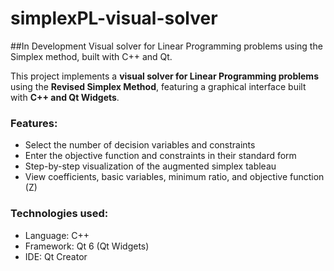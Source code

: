# simplexPL-visual-solver
##In Development
Visual solver for Linear Programming problems using the Simplex method, built with C++ and Qt.

This project implements a **visual solver for Linear Programming problems** using the **Revised Simplex Method**, featuring a graphical interface built with **C++ and Qt Widgets**.

### Features:
- Select the number of decision variables and constraints
- Enter the objective function and constraints in their standard form
- Step-by-step visualization of the augmented simplex tableau
- View coefficients, basic variables, minimum ratio, and objective function (Z)

### Technologies used:
- Language: C++
- Framework: Qt 6 (Qt Widgets)
- IDE: Qt Creator

